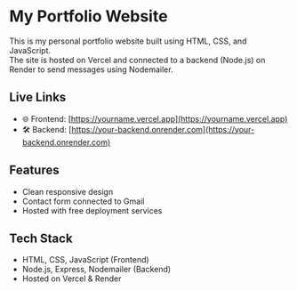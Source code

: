 # My Portfolio Website

This is my personal portfolio website built using HTML, CSS, and JavaScript.  
The site is hosted on Vercel and connected to a backend (Node.js) on Render to send messages using Nodemailer.

## Live Links

- 🌐 Frontend: [https://yourname.vercel.app](https://yourname.vercel.app)
- 🛠️ Backend: [https://your-backend.onrender.com](https://your-backend.onrender.com)

## Features

- Clean responsive design
- Contact form connected to Gmail
- Hosted with free deployment services

## Tech Stack

- HTML, CSS, JavaScript (Frontend)
- Node.js, Express, Nodemailer (Backend)
- Hosted on Vercel & Render
